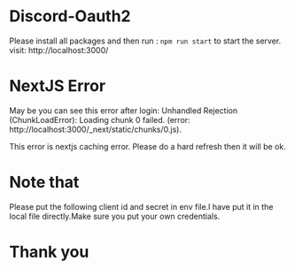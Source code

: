 # Discord-Oauth2
Please install all packages and then
run : `npm run start` to start the server. visit: http://localhost:3000/

# NextJS Error
May be you can see this error after login:
Unhandled Rejection (ChunkLoadError): Loading chunk 0 failed.
(error: http://localhost:3000/_next/static/chunks/0.js).

This error is nextjs caching error. Please do a hard refresh then it will be ok.

# Note that
Please put the following client id and secret in env file.I have put it in the local file directly.Make sure you put your own credentials.

# Thank you